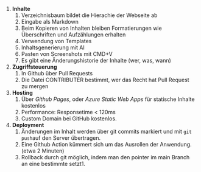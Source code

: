 
1. **Inhalte**
	1. Verzeichnisbaum bildet die Hierachie der Webseite ab
	2. Eingabe als Markdown
	3. Beim Kopieren von Inhalten bleiben Formatierungen wie Überschriften und Aufzählungen erhalten
	4. Verwendung von Templates
	5. Inhaltsgenerierung mit AI
	6. Pasten von Screenshots mit CMD+V
	7. Es gibt eine Änderungshistorie der Inhalte (wer, was, wann)
2. **Zugriffsteuerung**
	1. In Github über Pull Requests
	2. Die Datei CONTRIBUTER bestimmt, wer das Recht hat Pull Request zu mergen
3. **Hosting**
	1. Über *Github Pages*, oder *Azure Static Web Apps* für statische Inhalte kostenlos
	2. Performance: Responsetime < 120ms
	3. Custom Domain bei GitHub kostenlos.
4. **Deployment**
	1. Änderungen im Inhalt werden über git commits markiert und mit `git push`auf den Server übertragen.
	2. Eine Github Action kümmert sich um das Ausrollen der Anwendung. (etwa 2 Minuten)
	3. Rollback durch git möglich, indem man den pointer im main Branch an eine bestimmte setzt1.